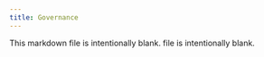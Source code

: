 ```yaml
---
title: Governance
---
```


<!--
<p align="center">
<img src="" alt="" width="800px" />
</p>
-->

<!--
<p align="center">
<img src="" alt="" width="800px" />
</p>
-->

This markdown file is intentionally blank. file is intentionally blank.
